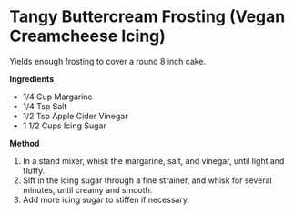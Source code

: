 # Tangy Buttercream Frosting (Vegan Creamcheese Icing)

Yields enough frosting to cover a round 8 inch cake.

**Ingredients**

* 1/4 Cup Margarine
* 1/4 Tsp Salt
* 1/2 Tsp Apple Cider Vinegar
* 1 1/2 Cups Icing Sugar

**Method**

1. In a stand mixer, whisk the margarine, salt, and vinegar, until light and fluffy.
2. Sift in the icing sugar through a fine strainer, and whisk for several minutes, until creamy and smooth.
3. Add more icing sugar to stiffen if necessary.

